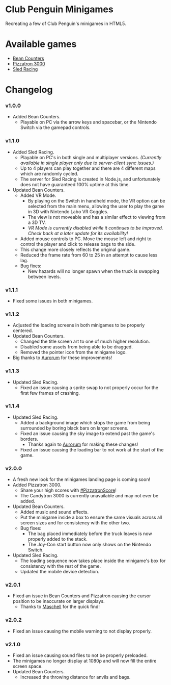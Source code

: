 # Club Penguin Minigames
Recreating a few of Club Penguin's minigames in HTML5.

# Available games
* [Bean Counters](https://ep8script.github.io/Club_Penguin_Minigames/BeanCounters)
* [Pizzatron 3000](https://ep8script.github.io/Club_Penguin_Minigames/Pizzatron)
* [Sled Racing](https://ep8script.github.io/Club_Penguin_Minigames/SledRacing)

# Changelog
### v1.0.0
* Added Bean Counters.
	* Playable on PC via the arrow keys and spacebar, or the Nintendo Switch via the gamepad controls.
### v1.1.0
* Added Sled Racing.
	* Playable on PC's in both single and multiplayer versions. *(Currently available in single player only due to server-client sync issues.)* 
	* Up to 4 players can play together and there are 4 different maps which are randomly cycled.
	* The server for Sled Racing is created in Node.js, and unfortunately does not have guaranteed 100% uptime at this time.
* Updated Bean Counters.
	* Added VR Mode.
		* By playing on the Switch in handheld mode, the VR option can be selected from the main menu, allowing the user to play the game in 3D with Nintendo Labo VR Goggles.
		* The view is not moveable and has a similar effect to viewing from a 3D TV.
		* *VR Mode is currently disabled while it continues to be improved. Check back at a later update for its availability!*
	* Added mouse controls to PC. Move the mouse left and right to control the player and click to release bags to the side.
	* This change more closely reflects the original game.
	* Reduced the frame rate from 60 to 25 in an attempt to cause less lag.
	* Bug fixes:
		* New hazards will no longer spawn when the truck is swapping between levels.
### v1.1.1
* Fixed some issues in both minigames.
### v1.1.2
* Adjusted the loading screens in both minigames to be properly centered.
* Updated Bean Counters.
	* Changed the title screen art to one of much higher resolution.
	* Disabled some assets from being able to be dragged.
	* Removed the pointer icon from the minigame logo.
* Big thanks to [Aurorum](https://github.com/Aurorum) for these improvements!
### v1.1.3
* Updated Sled Racing.
	* Fixed an issue causing a sprite swap to not properly occur for the first few frames of crashing.
### v1.1.4
* Updated Sled Racing.
	* Added a background image which stops the game from being surrounded by boring black bars on larger screens.
	* Fixed an issue causing the sky image to extend past the game's borders.
		* Thanks again to [Aurorum](https://github.com/Aurorum) for making these changes!
	* Fixed an issue causing the loading bar to not work at the start of the game.
### v2.0.0
* A fresh new look for the minigames landing page is coming soon!
* Added Pizzatron 3000.
	* Share your high scores with [#PizzatronScore](https://twitter.com/hashtag/pizzatronscore)!
	* The Candytron 3000 is currently unavailable and may not ever be added.
* Updated Bean Counters.
	* Added music and sound effects.
	* Put the minigame inside a box to ensure the same visuals across all screen sizes and for consistency with the other two.
	* Bug fixes:
		* The bag placed immediately before the truck leaves is now properly added to the stack.
		* The Joy-Con start button now only shows on the Nintendo Switch.
* Updated Sled Racing.
	* The loading sequence now takes place inside the minigame's box for consistency with the rest of the game.
	* Updated the mobile device detection.
### v2.0.1
* Fixed an issue in Bean Counters and Pizzatron causing the cursor position to be inaccurate on larger displays.
	* Thanks to [Maschell](https://github.com/Maschell) for the quick find!
### v2.0.2
* Fixed an issue causing the mobile warning to not display properly.
### v2.1.0
* Fixed an issue causing sound files to not be properly preloaded.
* The minigames no longer display at 1080p and will now fill the entire screen space.
* Updated Bean Counters.
	* Increased the throwing distance for anvils and bags.